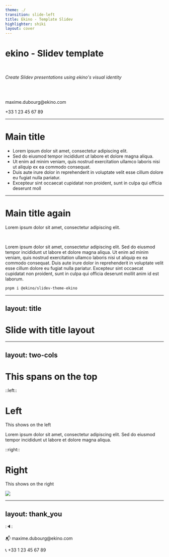 ```yaml
---
theme: ./
transition: slide-left
title: Ekino - Template Slidev
highlighter: shiki
layout: cover
---
```


# ekino - Slidev template

<br />

_Create Slidev presentations using ekino's visual identity_

<br />
<br />


<SpeakerCard name="Maxime Dubourg" title="Ingénieur Front-end Sénior">
  <p>maxime.dubourg@ekino.com</p>
  <p>+33 1 23 45 67 89</p>
</SpeakerCard>

---

# Main title

- Lorem ipsum dolor sit amet, consectetur adipiscing elit.
- Sed do eiusmod tempor incididunt ut labore et dolore magna aliqua.
- Ut enim ad minim veniam, quis nostrud exercitation ullamco laboris nisi ut aliquip ex ea commodo consequat.
- Duis aute irure dolor in reprehenderit in voluptate velit esse cillum dolore eu fugiat nulla pariatur.
- Excepteur sint occaecat cupidatat non proident, sunt in culpa qui officia deserunt moll

---

# Main title again

Lorem ipsum dolor sit amet, consectetur adipiscing elit.

<br />

Lorem ipsum dolor sit amet, consectetur adipiscing elit. Sed do eiusmod tempor incididunt ut labore et dolore magna aliqua. Ut enim ad minim veniam, quis nostrud exercitation ullamco laboris nisi ut aliquip ex ea commodo consequat. Duis aute irure dolor in reprehenderit in voluptate velit esse cillum dolore eu fugiat nulla pariatur. Excepteur sint occaecat cupidatat non proident, sunt in culpa qui officia deserunt mollit anim id est laborum.

```bash
pnpm i @ekino/slidev-theme-ekino
```

---
layout: title
---

# Slide with title layout

---
layout: two-cols
---

# This spans on the top

::left::

# Left

This shows on the left

Lorem ipsum dolor sit amet, consectetur adipiscing elit. Sed do eiusmod tempor incididunt ut labore et dolore magna aliqua.

::right::

# Right

This shows on the right

![](https://placehold.co/600x400)

---
layout: thank_you
---

::speaker::

<SpeakerCard name="Maxime Dubourg" title="Ingénieur Front-end Sénior">
  <p>📬 maxime.dubourg@ekino.com</p>
  <p>📞 +33 1 23 45 67 89</p>
</SpeakerCard>
